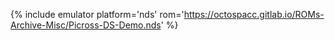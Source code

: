 {% include emulator platform='nds' rom='https://octospacc.gitlab.io/ROMs-Archive-Misc/Picross-DS-Demo.nds' %}